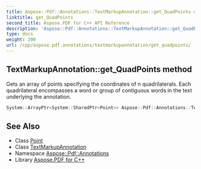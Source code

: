 ```yaml
---
title: Aspose::Pdf::Annotations::TextMarkupAnnotation::get_QuadPoints method
linktitle: get_QuadPoints
second_title: Aspose.PDF for C++ API Reference
description: 'Aspose::Pdf::Annotations::TextMarkupAnnotation::get_QuadPoints method. Gets an array of points specifying the coordinates of n quadrilaterals. Each quadrilateral encompasses a word or group of contiguous words in the text underlying the annotation in C++.'
type: docs
weight: 200
url: /cpp/aspose.pdf.annotations/textmarkupannotation/get_quadpoints/
---
```

## TextMarkupAnnotation::get_QuadPoints method


Gets an array of points specifying the coordinates of n quadrilaterals. Each quadrilateral encompasses a word or group of contiguous words in the text underlying the annotation.

```cpp
System::ArrayPtr<System::SharedPtr<Point>> Aspose::Pdf::Annotations::TextMarkupAnnotation::get_QuadPoints()
```

## See Also

* Class [Point](../../../aspose.pdf/point/)
* Class [TextMarkupAnnotation](../)
* Namespace [Aspose::Pdf::Annotations](../../)
* Library [Aspose.PDF for C++](../../../)
